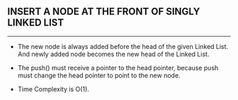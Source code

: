 ## INSERT A NODE AT THE FRONT OF SINGLY LINKED LIST
___
- The new node is always added before the head of the given Linked List. And newly added node becomes the new head of the Linked List.

- The push() must receive a pointer to the head pointer, because push must change the head pointer to point to the new node.

- Time Complexity is O(1).